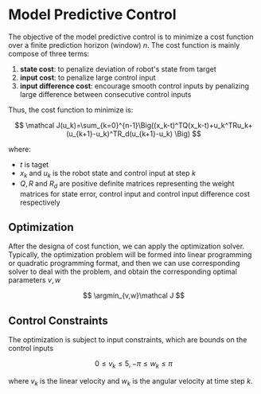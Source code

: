 # Model Predictive Control

The objective of the model predictive control is to minimize a cost function over a finite prediction horizon (window) $n$. The cost function is mainly compose of three terms:
1. **state cost**: to penalize deviation of robot's state from target
2. **input cost**: to penalize large control input
3. **input difference cost**: encourage smooth control inputs by penalizing large difference between consecutive control inputs

Thus, the cost function to minimize is:

$$
\mathcal J(u_k)=\sum_{k=0}^{n-1}\Big((x_k-t)^TQ(x_k-t)+u_k^TRu_k+(u_{k+1}-u_k)^TR_d(u_{k+1}-u_k) \Big)
$$

where:
* $t$ is taget
* $x_k$ and $u_k$ is the robot state and control input at step $k$
* $Q, R$ and $R_d$ are positive definite matrices representing the weight matrices for state error, control input and control input difference cost respectively

## Optimization
After the designa of cost function, we can apply the optimization solver. Typically, the optimization problem will be formed into linear programming or quadratic programming format, and then we can use corresponding solver to deal with the problem, and obtain the corresponding optimal parameters $v, w$

$$
\argmin_{v,w}\mathcal J
$$

## Control Constraints
The optimization is subject to input constraints, which are bounds on the control inputs

$$
0\leq v_k\leq 5, -\pi\leq w_k\leq \pi
$$

where $v_k$ is the linear velocity and $w_k$ is the angular velocity at time step $k$.
